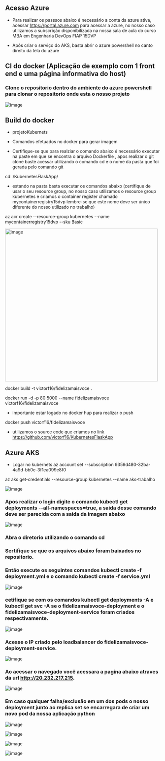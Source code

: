 ## Acesso Azure

* Para realizar os passsos abaixo é necessário a conta da azure ativa, acessar https://portal.azure.com para acessar a azure, no nosso caso utilizamos a subscrição disponibilizada na nossa sala de aula do curso MBA em Engenharia DevOps FIAP 15DVP

* Após criar o serviço do AKS, basta abrir o azure powershell no canto direito da tela do azure



## CI do docker (Aplicação de exemplo com 1 front end e uma página informativa do host)

### Clone o repositorio dentro do ambiente do azure powershell para clonar o repositorio onde esta o nosso projeto
![image](https://github.com/victorf16/KubernetesFlaskApp/assets/102988977/a95c984a-4a77-44d7-9fbd-c8c50961abd2)

## Build do docker

* projetoKubernets

* Comandos efetuados no docker para gerar imagem

* Certifique-se que para realziar o comando abaixo é necessário executar na paste em que se encontra o arquivo Dockerfile , apos realizar o git clone baste acessar utilizando o comando cd e o nome da pasta que foi gerada pelo comando git 

 cd ./KubernetesFlaskApp/

* estando na pasta basta executar os comandos abaixo (certifique de usar o seu resource group, no nosso caso utilizamos o resource group kubernetes e criamos o container register chamado mycontainerregistry15dvp lembre-se que este nome deve ser único diferente do nosso utilizado no trabalho)

az acr create --resource-group kubernetes   --name mycontainerregistry15dvp --sku Basic


<img width="495" alt="image" src="https://github.com/victorf16/KubernetesFlaskApp/assets/28166733/18962482-0f1e-41de-9d3c-568281e96df5">


docker build -t victorf16/fidelizamaisvoce .

docker run -d -p 80:5000 --name fidelizamaisvoce  victorf16/fidelizamaisvoce 

* importante estar logado no docker hup para realizar o push

docker push victorf16/fidelizamaisvoce 



* utilizamos o source code que criamos no link https://github.com/victorf16/KubernetesFlaskApp




## Azure AKS 
* Logar no kubernets
az account set --subscription 9359d480-32ba-4a9d-bb0e-3f1ea099e8f0

az aks get-credentials --resource-group kubernetes --name aks-trabalho

![image](https://github.com/victorf16/KubernetesFlaskApp/assets/102988977/e62ee118-afde-4f20-b03b-f1100f557cb6)
### Apos realizar o login digite o comando kubectl get deployments --all-namespaces=true, a saida desse comando deve ser parecida com a saida da imagem abaixo
![image](https://github.com/victorf16/KubernetesFlaskApp/assets/102988977/ce73f495-1f56-4b6e-b9b3-3a3a0f76a0ec)



### Abra o diretorio utilizando o comando cd

### Sertifique se que os arquivos abaixo foram baixados no repositorio.
### Então execute os seguintes comandos kubectl create -f deployment.yml e o comando kubectl create -f service.yml  
![image](https://github.com/victorf16/KubernetesFlaskApp/assets/102988977/748fbad3-9aa7-4893-8133-a9355f1a8509)

### cetifique se com os comandos kubectl get deployments -A e kubectl get svc -A se o fidelizamaisvoce-deployment e o fidelizamaisvoce-deployment-service foram criados respectivamente.
![image](https://github.com/victorf16/KubernetesFlaskApp/assets/102988977/77ec542d-d281-406e-940a-e246a256abef)

### Acesse o IP criado pelo loadbalancer do fidelizamaisvoce-deployment-service.

![image](https://github.com/victorf16/KubernetesFlaskApp/assets/102988977/64f6305b-fc3b-4aad-ab87-a77c8abdb935)

### Ao acessar o navegado você acessara a pagina abaixo atraves da url http://20.232.217.215.
![image](https://github.com/victorf16/KubernetesFlaskApp/assets/102988977/d2b1c4dc-9c58-417d-933f-3a959d702d0e)

### Em caso qualquer falha/exclusão em um dos pods o nosso deployment junto ao replica set se encarregara de criar um novo pod da nossa aplicação python

![image](https://github.com/victorf16/KubernetesFlaskApp/assets/102988977/759601a0-4749-4169-9018-03c57a0116f6)

![image](https://github.com/victorf16/KubernetesFlaskApp/assets/102988977/13080c21-5cac-4876-86f9-cfb5cf5deb7b)

![image](https://github.com/victorf16/KubernetesFlaskApp/assets/102988977/a793f6ab-e5f9-4993-bff8-e58ec6f23351)

![image](https://github.com/victorf16/KubernetesFlaskApp/assets/102988977/fef7b438-2ff7-44ea-bdd3-bbc64ebd0260)



